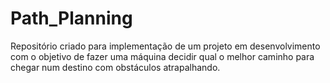 # Path_Planning
Repositório criado para implementação de um projeto em desenvolvimento com o objetivo de fazer uma máquina decidir qual o melhor caminho para chegar num destino com obstáculos atrapalhando.
